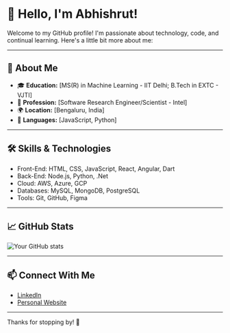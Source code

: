 # 👋 Hello, I'm Abhishrut!

Welcome to my GitHub profile! I'm passionate about technology, code, and continual learning. Here's a little bit more about me:

---

## 🌟 About Me

- 🎓 **Education:** [MS(R) in Machine Learning - IIT Delhi; B.Tech in EXTC - VJTI]
- 💼 **Profession:** [Software Research Engineer/Scientist - Intel]
- 🌍 **Location:** [Bengaluru, India]
- 💬 **Languages:** [JavaScript, Python]

---

## 🛠️ Skills & Technologies

- Front-End: HTML, CSS, JavaScript, React, Angular, Dart
- Back-End: Node.js, Python, .Net
- Cloud: AWS, Azure, GCP
- Databases: MySQL, MongoDB, PostgreSQL
- Tools: Git, GitHub, Figma

---

## 📈 GitHub Stats

![Your GitHub stats](https://github-readme-stats.vercel.app/api?username=your-github-username&show_icons=true&hide_title=true)

---

## 📫 Connect With Me

- [LinkedIn](https://www.linkedin.com/in/abhishrut-vaidya)
- [Personal Website](https://babyitachi.github.io/abhishrut-website)

---

Thanks for stopping by! 🚀
